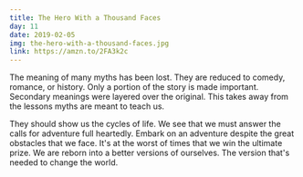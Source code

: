 ```yaml
---
title: The Hero With a Thousand Faces
day: 11
date: 2019-02-05
img: the-hero-with-a-thousand-faces.jpg
link: https://amzn.to/2FA3k2c
---
```


The meaning of many myths has been lost. They are reduced to comedy, romance,
or history. Only a portion of the story is made important. Secondary meanings
were layered over the original. This takes away from the lessons myths are
meant to teach us.

They should show us the cycles of life. We see that we must answer the
calls for adventure full heartedly. Embark on an adventure despite the great
obstacles that we face. It's at the worst of times that we win the ultimate
prize. We are reborn into a better versions of ourselves. The version that's
needed to change the world.
